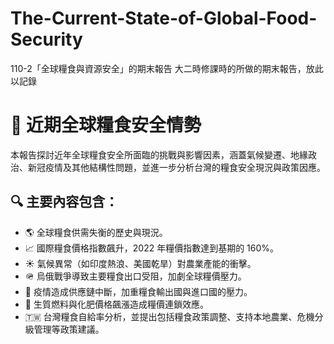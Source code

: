 # The-Current-State-of-Global-Food-Security
110-2「全球糧食與資源安全」的期末報告
大二時修課時的所做的期末報告，放此以記錄


# 📘 近期全球糧食安全情勢

本報告探討近年全球糧食安全所面臨的挑戰與影響因素，涵蓋氣候變遷、地緣政治、新冠疫情及其他結構性問題，並進一步分析台灣的糧食安全現況與政策因應。

## 🔍 主要內容包含：
- 🌎 全球糧食供需失衡的歷史與現況。
- 📈 國際糧食價格指數飆升，2022 年糧價指數達到基期的 160%。
- ☀️ 氣候異常（如印度熱浪、美國乾旱）對農業產能的衝擊。
- 🪖 烏俄戰爭導致主要糧食出口受阻，加劇全球糧價壓力。
- 🦠 疫情造成供應鏈中斷，加重糧食輸出國與進口國的壓力。
- 🔋 生質燃料與化肥價格飆漲造成糧價連鎖效應。
- 🇹🇼 台灣糧食自給率分析，並提出包括糧食政策調整、支持本地農業、危機分級管理等政策建議。
